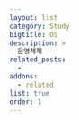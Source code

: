 ```yaml
---
layout: list
category: Study
bigtitle: OS
description: >
  운영체제
related_posts:
  -
addons:
  - related
list: true
order: 1
---
```

